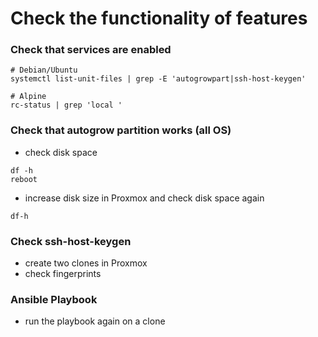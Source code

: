 # Check the functionality of features

### Check that services are enabled

```
# Debian/Ubuntu
systemctl list-unit-files | grep -E 'autogrowpart|ssh-host-keygen'

# Alpine
rc-status | grep 'local '
```

### Check that autogrow partition works (all OS)

- check disk space
```
df -h
reboot
```

- increase disk size in Proxmox and check disk space again
```
df-h
```

### Check ssh-host-keygen

- create two clones in Proxmox
- check fingerprints

### Ansible Playbook

- run the playbook again on a clone

